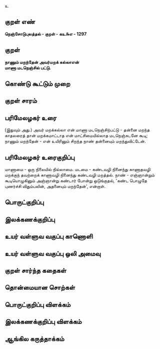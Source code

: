 உ

## குறள் எண் 

**நெஞ்சோடுபுலத்தல் - குறள் - கஉ௯எ - 1297**

## குறள் 

**நாணும் மறந்தேன் அவர்மறக் கல்லாஎன்  
மாணா மடநெஞ்சில் பட்டு.** 

## கொண்டு கூட்டும் முறை


## குறள் சாரம் 


## பரிமேலழகர் உரை

(இதுவும் அது.) அவர் மறக்கல்லா என் மாணா மடநெஞ்சிற்பட்டு - தன்னை மறந்த காதலரைத் தான் மறக்கமாட்டாத என் மாட்சிமையில்லாத மடநெஞ்சுடனே கூடி; நாணும் மறந்தேன் - என் உயிரினும் சிறந்த நாண் தன்னையும் மறந்துவிட்டேன்.

## பரிமேலழகர் உரைகுறிப்பு   

மாணாமை - ஒரு நிலையில் நில்லாமை. மடமை - கண்டவழி நினைந்து காணாதவழி மறக்குந் தவற்றைக் காணாவழி நினைந்து கண்டவழி மறத்தல். நாண் - எஞ்ஞான்றும் கூடியொழுகினும் அஞ்ஞான்று கண்டார் போன்று ஒடுங்குதல், 'கண்ட பொழுதே புணர்ச்சி விதும்பலின், அதனையும் மறந்தேன்', என்றாள்.

## பொருட்குறிப்பு 


## இலக்கணக்குறிப்பு  


## உயர் வள்ளுவ வகுப்பு காணொளி


## உயர் வள்ளுவ வகுப்பு ஒலி அமைவு 

 
## குறள் சார்ந்த கதைகள் 


## தொன்மையான சொற்கள்


## பொருட்குறிப்பு விளக்கம்


## இலக்கணக்குறிப்பு விளக்கம்


## ஆங்கில கருத்தாக்கம் 


